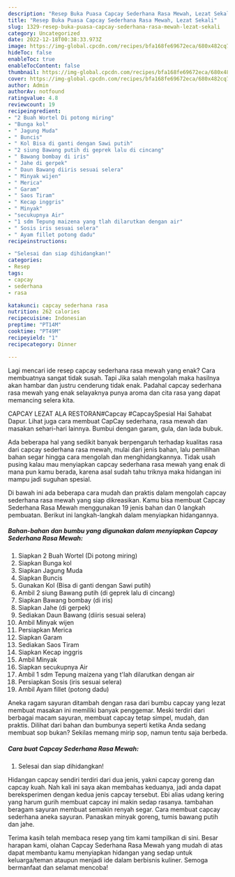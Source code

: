 ```yaml
---
description: "Resep Buka Puasa Capcay Sederhana Rasa Mewah, Lezat Sekali"
title: "Resep Buka Puasa Capcay Sederhana Rasa Mewah, Lezat Sekali"
slug: 1329-resep-buka-puasa-capcay-sederhana-rasa-mewah-lezat-sekali
category: Uncategorized
date: 2022-12-18T00:38:33.973Z
image: https://img-global.cpcdn.com/recipes/bfa168fe69672eca/680x482cq70/capcay-sederhana-rasa-mewah-foto-resep-utama.jpg
hideToc: false
enableToc: true
enableTocContent: false
thumbnail: https://img-global.cpcdn.com/recipes/bfa168fe69672eca/680x482cq70/capcay-sederhana-rasa-mewah-foto-resep-utama.jpg
cover: https://img-global.cpcdn.com/recipes/bfa168fe69672eca/680x482cq70/capcay-sederhana-rasa-mewah-foto-resep-utama.jpg
author: Admin
authorAv: notfound
ratingvalue: 4.8
reviewcount: 19
recipeingredient:
- "2 Buah Wortel Di potong miring"
- "Bunga kol"
- " Jagung Muda"
- " Buncis"
- " Kol Bisa di ganti dengan Sawi putih"
- "2 siung Bawang putih di geprek lalu di cincang"
- " Bawang bombay di iris"
- " Jahe di gerpek"
- " Daun Bawang diiris sesuai selera"
- " Minyak wijen"
- " Merica"
- " Garam"
- " Saos Tiram"
- " Kecap inggris"
- " Minyak"
- "secukupnya Air"
- "1 sdm Tepung maizena yang tlah dilarutkan dengan air"
- " Sosis iris sesuai selera"
- " Ayam fillet potong dadu"
recipeinstructions:

- "Selesai dan siap dihidangkan!"
categories:
- Resep
tags:
- capcay
- sederhana
- rasa

katakunci: capcay sederhana rasa 
nutrition: 262 calories
recipecuisine: Indonesian
preptime: "PT14M"
cooktime: "PT49M"
recipeyield: "1"
recipecategory: Dinner

---
```



Lagi mencari ide resep capcay sederhana rasa mewah yang enak? Cara membuatnya sangat tidak susah. Tapi Jika salah mengolah maka hasilnya akan hambar dan justru cenderung tidak enak. Padahal capcay sederhana rasa mewah yang enak selayaknya punya aroma dan cita rasa yang dapat memancing selera kita.


CAPCAY LEZAT ALA RESTORAN#Capcay #CapcaySpesial Hai Sahabat Dapur. Lihat juga cara membuat CapCay sederhana, rasa mewah dan masakan sehari-hari lainnya. Bumbui dengan garam, gula, dan lada bubuk.

Ada beberapa hal yang sedikit banyak berpengaruh terhadap kualitas rasa dari capcay sederhana rasa mewah, mulai dari jenis bahan, lalu pemilihan bahan segar hingga cara mengolah dan menghidangkannya. Tidak usah pusing kalau mau menyiapkan capcay sederhana rasa mewah yang enak di mana pun kamu berada, karena asal sudah tahu triknya maka hidangan ini mampu jadi suguhan spesial.


Di bawah ini ada beberapa cara mudah dan praktis dalam mengolah capcay sederhana rasa mewah yang siap dikreasikan. Kamu bisa membuat Capcay Sederhana Rasa Mewah menggunakan 19 jenis bahan dan 0 langkah pembuatan. Berikut ini langkah-langkah dalam menyiapkan hidangannya.

<!--inarticleads1-->

##### Bahan-bahan dan bumbu yang digunakan dalam menyiapkan Capcay Sederhana Rasa Mewah:

1. Siapkan 2 Buah Wortel (Di potong miring)
1. Siapkan Bunga kol
1. Siapkan  Jagung Muda
1. Siapkan  Buncis
1. Gunakan  Kol (Bisa di ganti dengan Sawi putih)
1. Ambil 2 siung Bawang putih (di geprek lalu di cincang)
1. Siapkan  Bawang bombay (di iris)
1. Siapkan  Jahe (di gerpek)
1. Sediakan  Daun Bawang (diiris sesuai selera)
1. Ambil  Minyak wijen
1. Persiapkan  Merica
1. Siapkan  Garam
1. Sediakan  Saos Tiram
1. Siapkan  Kecap inggris
1. Ambil  Minyak
1. Siapkan secukupnya Air
1. Ambil 1 sdm Tepung maizena yang t&#39;lah dilarutkan dengan air
1. Persiapkan  Sosis (iris sesuai selera)
1. Ambil  Ayam fillet (potong dadu)


Aneka ragam sayuran ditambah dengan rasa dari bumbu capcay yang lezat membuat masakan ini memiliki banyak penggemar. Meski terdiri dari berbagai macam sayuran, membuat capcay tetap simpel, mudah, dan praktis. Dilihat dari bahan dan bumbunya seperti ketika Anda sedang membuat sop bukan? Sekilas memang mirip sop, namun tentu saja berbeda. 

<!--inarticleads2-->

##### Cara buat Capcay Sederhana Rasa Mewah:


1. Selesai dan siap dihidangkan!

Hidangan capcay sendiri terdiri dari dua jenis, yakni capcay goreng dan capcay kuah. Nah kali ini saya akan membahas keduanya, jadi anda dapat bereksperimen dengan kedua jenis capcay tersebut. Ebi alias udang kering yang harum gurih membuat capcay ini makin sedap rasanya. tambahan beragam sayuran membuat semakin renyah segar. Cara membuat capcay sederhana aneka sayuran. Panaskan minyak goreng, tumis bawang putih dan jahe. 

Terima kasih telah membaca resep yang tim kami tampilkan di sini. Besar harapan kami, olahan Capcay Sederhana Rasa Mewah yang mudah di atas dapat membantu kamu menyiapkan hidangan yang sedap untuk keluarga/teman ataupun menjadi ide dalam berbisnis kuliner. Semoga bermanfaat dan selamat mencoba!
